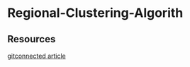 # Regional-Clustering-Algorith

## Resources
[gitconnected article](https://levelup.gitconnected.com/clustering-gps-co-ordinates-forming-regions-4f50caa7e4a1)
